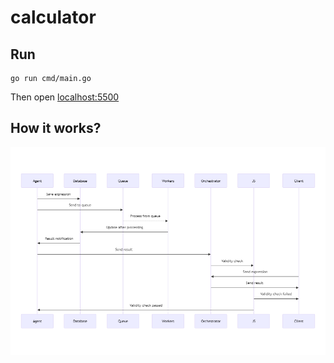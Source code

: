 # calculator

## Run

```
go run cmd/main.go
```
Then open [localhost:5500](http://localhost:5500)

## How it works?

![diagram](assets/images/diagram.png)